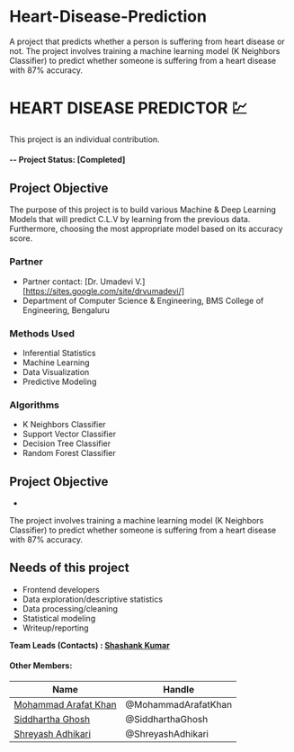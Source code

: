 # Heart-Disease-Prediction
A project that predicts whether a person is suffering from heart disease or not.
The project involves training a machine learning model (K Neighbors Classifier) to predict whether someone is suffering from a heart disease with 87% accuracy.


# HEART DISEASE PREDICTOR  :chart:	
This project is an individual contribution.

#### -- Project Status: [Completed]

## Project Objective
The purpose of this project is to build various Machine & Deep Learning Models that will predict C.L.V by learning from the previous data. Furthermore, choosing the most appropriate model based on its accuracy score.

### Partner
* Partner contact: [Dr. Umadevi V.] [https://sites.google.com/site/drvumadevi/]
* Department of Computer Science & Engineering, BMS College of Engineering, Bengaluru

### Methods Used
* Inferential Statistics
* Machine Learning
* Data Visualization
* Predictive Modeling

### Algorithms
* K Neighbors Classifier
* Support Vector Classifier
* Decision Tree Classifier
* Random Forest Classifier


## Project Objective

* 

The project involves training a machine learning model (K Neighbors Classifier) to predict whether someone is suffering from a heart disease with 87% accuracy.

## Needs of this project

- Frontend developers
- Data exploration/descriptive statistics
- Data processing/cleaning
- Statistical modeling
- Writeup/reporting

**Team Leads (Contacts) : [Shashank Kumar](https://github.com/shashank195])**

#### Other Members:

|Name     |   Handle   | 
|---------|-----------------|
|[Mohammad Arafat Khan](https://github.com/Arafat2198)  | @MohammadArafatKhan |
|[Siddhartha Ghosh](https://github.com/siddhartha2000)  | @SiddharthaGhosh    |
|[Shreyash Adhikari](https://github.com/Shreyash-BMSCE) | @ShreyashAdhikari   |
